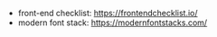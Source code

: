 
* front-end checklist: https://frontendchecklist.io/
* modern font stack: https://modernfontstacks.com/
